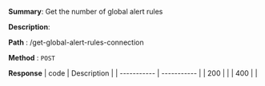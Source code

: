 **Summary**: Get the number of global alert rules

**Description**:

**Path** : /get-global-alert-rules-connection

**Method** : `POST`

**Response**
| code      | Description |
| ----------- | ----------- |
|  200   |       |
|  400   |       |

